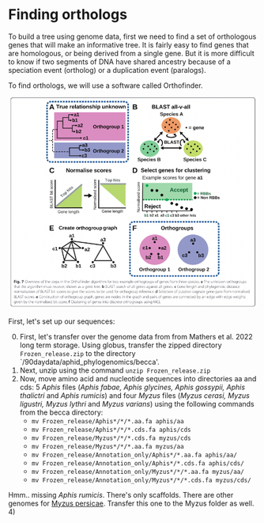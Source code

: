 # Finding orthologs

To build a tree using genome data, first we need to find a set of orthologous genes that will make an informative tree. It is fairly easy to find genes that are homologous, or being derived from a single gene. But it is more difficult to know if two segments of DNA have shared ancestry because of a speciation event (ortholog) or a duplication event (paralogs).

To find orthologs, we will use a software called Orthofinder.

![Figure from Orthofinder ms](figs/orthologs.png)

First, let's set up our sequences:

0) First, let's transfer over the genome data from from Mathers et al. 2022 long term storage. Using globus, transfer the zipped directory `Frozen_release.zip` to the directory `/90daydata/aphid_phylogenomics/becca'. 
1) Next, unzip using the command `unzip Frozen_release.zip`
2) Now, move amino acid and nucleotide sequences into directories aa and cds:  5 *Aphis* files (*Aphis fabae, Aphis glycines, Aphis gossypii, Aphis thalictri* and *Aphis rumicis*) and four *Myzus* files (*Myzus cerasi, Myzus ligustri, Myzus lythri* and *Myzus varians*) using the following commands from the becca directory:
    * `mv Frozen_release/Aphis*/*/*.aa.fa aphis/aa`
    * `mv Frozen_release/Aphis*/*/*.cds.fa aphis/cds`
    * `mv Frozen_release/Myzus*/*/*.cds.fa myzus/cds`
    * `mv Frozen_release/Myzus*/*/*.aa.fa myzus/aa`
    * `mv Frozen_release/Annotation_only/Aphis*/*.aa.fa aphis/aa/`
    * `mv Frozen_release/Annotation_only/Aphis*/*.cds.fa aphis/cds/`
    * `mv Frozen_release/Annotation_only/Myzus*/*/*.aa.fa myzus/aa/`
    * `mv Frozen_release/Annotation_only/Myzus*/*/*.cds.fa myzus/cds/`

Hmm.. missing *Aphis rumicis*. There's only scaffolds. There are other genomes for [Myzus persicae](https://bipaa.genouest.org/sp/myzus_persicae/download/annotation/OGS2.0/). Transfer this one to the Myzus folder as well.
4) 
